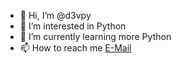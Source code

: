 - 👋 Hi, I’m @d3vpy
- 👀 I’m interested in Python 
- 🌱 I’m currently learning more Python
- 📫 How to reach me [E-Mail](mailto:d3vpy@protonmail.com)

